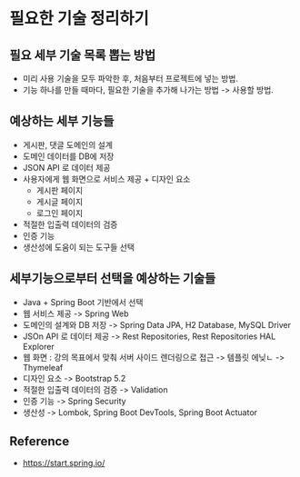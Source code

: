 # 필요한 기술 정리하기

## 필요 세부 기술 목록 뽑는 방법

- 미리 사용 기술을 모두 파악한 후, 처음부터 프로젝트에 넣는 방법.
- 기능 하나를 만들 때마다, 필요한 기술을 추가해 나가는 방법 -> 사용할 방법.

## 예상하는 세부 기능들

- 게시판, 댓글 도메인의 설계
- 도메인 데이터를 DB에 저장
- JSON API 로 데이터 제공
- 사용자에게 웹 화면으로 서비스 제공 + 디자인 요소
    - 게시판 페이지
    - 게시글 페이지
    - 로그인 페이지
- 적절한 입출력 데이터의 검증
- 인증 기능
- 생산성에 도움이 되는 도구들 선택

## 세부기능으로부터 선택을 예상하는 기술들

- Java + Spring Boot 기반에서 선택
- 웹 서비스 제공 -> Spring Web
- 도메인의 설계와 DB 저장 -> Spring Data JPA, H2 Database, MySQL Driver
- JSOn API 로 데이터 제공 -> Rest Repositories, Rest Repositories HAL Explorer
- 웹 화면 : 강의 목표에서 맞춰 서버 사이드 렌더링으로 접근 -> 템플릿 에닞ㄴ -> Thymeleaf
- 디자인 요소 -> Bootstrap 5.2
- 적절한 입출력 데이터의 검증 -> Validation
- 인증 기능 -> Spring Security
- 생산성 -> Lombok, Spring Boot DevTools, Spring Boot Actuator

## Reference

- https://start.spring.io/
